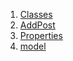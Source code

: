 

1. [Classes](file-___home_harshil_Desktop_open-source_palisadoes_talawa_lib_views_after_auth_screens_add_post_page/#classes)
2. [AddPost](file-___home_harshil_Desktop_open-source_palisadoes_talawa_lib_views_after_auth_screens_add_post_page/AddPost-class.html)
3. [Properties](file-___home_harshil_Desktop_open-source_palisadoes_talawa_lib_views_after_auth_screens_add_post_page/#properties)
4. [model](file-___home_harshil_Desktop_open-source_palisadoes_talawa_lib_views_after_auth_screens_add_post_page/model.html)
